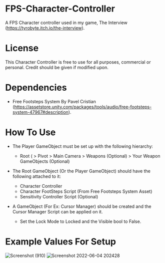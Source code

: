 # FPS-Character-Controller

A FPS Character controller used in my game, The Interview (https://tyrobyte.itch.io/the-interview).

# License

This Character Controller is free to use for all purposes, commercial or personal. Credit should be given if modified upon.

# Dependencies

- Free Footsteps System By Pavel Cristian (https://assetstore.unity.com/packages/tools/audio/free-footsteps-system-47967#description).

# How To Use

- The Player GameObject must be set up with the following hierarchy:
  - Root ( > Pivot > Main Camera > Weapons (Optional) > Your Weapon GameObjects (Optional)

- The Root GameObject (Or the Player GameObject) should have the following attached to it:
  - Character Controller
  - Character FootSteps Script (From Free Footsteps System Asset)
  - Sensitivity Controller Script (Optional)

- A GameObject (For Ex: Cursor Manager) should be created and the Cursor Manager Script can be applied on it.
  - Set the Lock Mode to Locked and the Visible bool to False.

# Example Values For Setup
![Screenshot (910)](https://user-images.githubusercontent.com/63674376/172017951-0614cd58-ccef-4db9-9ade-a8fbbafff87f.png)
![Screenshot 2022-06-04 202428](https://user-images.githubusercontent.com/63674376/172018466-4affd308-6a2b-4c4d-b93a-8b94ee09257e.png)
